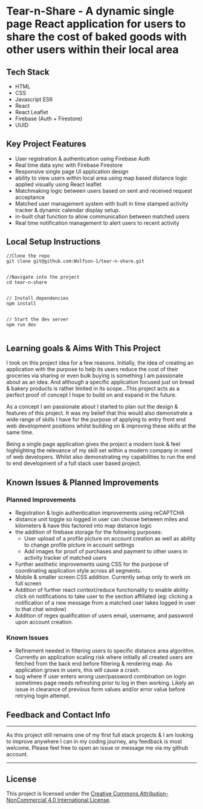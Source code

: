 # Tear-n-Share - A dynamic single page React application for users to share the cost of baked goods with other users within their local area

## Tech Stack

- HTML
- CSS
- Javascript ES6
- React
- React Leaflet
- Firebase (Auth + Firestore)
- UUID


## Key Project Features


- User registration & authentication using Firebase Auth
- Real time data sync with Firebase Firestore
- Responsive single page UI application design
- ability to view users within local area using map based distance logic applied visually using React leaflet
- Matchmaking logic between users based on sent and received request acceptance
- Matched user management system with built in time stamped activity tracker & dynamic calendar display setup.
- in-built chat function to allow communication between matched users
- Real time notification management to alert users to recent activity


## Local Setup Instructions


```
//Clone the repo
git clone git@github.com:Wolfson-1/tear-n-share.git


//Navigate into the project
cd tear-n-share


// Install dependencies
npm install


// Start the dev server
npm run dev


```


## Learning goals & Aims With This Project


I took on this project idea for a few reasons. Initially, the idea of creating an application with the purpose to help its users reduce the cost of their groceries via sharing or even bulk buying is something I am passionate about as an idea. And although a specific application focused just on bread & bakery products is rather limited in its scope...This project acts as a perfect proof of concept I hope to build on and expand in the future. 


As a concept I am passionate about I started to plan out the design & features of this project. It was my belief that this would also demonstrate a wide range of skills I have for the purpose of applying to entry front end web development positions whilst building on & improving these skills at the same time.


Being a single page application gives the project a modern look & feel highlighting the relevance of my skill set within a modern company in need of web developers. Whilst also demonstrating my capabilities to run the end to end development of a full stack user based project.


## Known Issues & Planned Improvements


### Planned Improvements

- Registration & login authentication improvements using reCAPTCHA
- distance unit toggle so logged in user can choose between miles and kilometers & have this factored into map distance logic
- the addition of firebase storage for the following purposes:
   - User upload of a profile picture on account creation as well as ability to change profile picture in account settings
   - Add images for proof of purchases and payment to other users in activity tracker of matched users
- Further aesthetic improvements using CSS for the purpose of coordinating application style across all segments.
- Mobile & smaller screen CSS addition. Currently setup only to work on full screen 
- Addition of further react context/reduce functionality to enable ability click on notifications to take user to the section affiliated (eg: clicking a notification of a new message from a matched user takes logged in user to that chat window)
- Addition of regex qualification of users email, username, and password upon account creation.


### Known Issues


- Refinement needed in filtering users to specific distance area algorithm. Currently an application scaling risk where initially all created users are fetched from the back end before filtering & rendering map. As application grows in users, this will cause a crash.
- bug where if user enters wrong user/password combination on login sometimes page needs refreshing prior to log in then working. Likely an issue in clearance of previous form values and/or error value before retrying login attempt.


## Feedback and Contact Info


---


As this project still remains one of my first full stack projects & I am looking to improve anywhere I can in my coding journey, any feedback is most welcome. Please feel free to open an issue or message me via my github account.


---


## License


This project is licensed under the [Creative Commons Attribution-NonCommercial 4.0 International License](https://creativecommons.org/licenses/by-nc/4.0/).